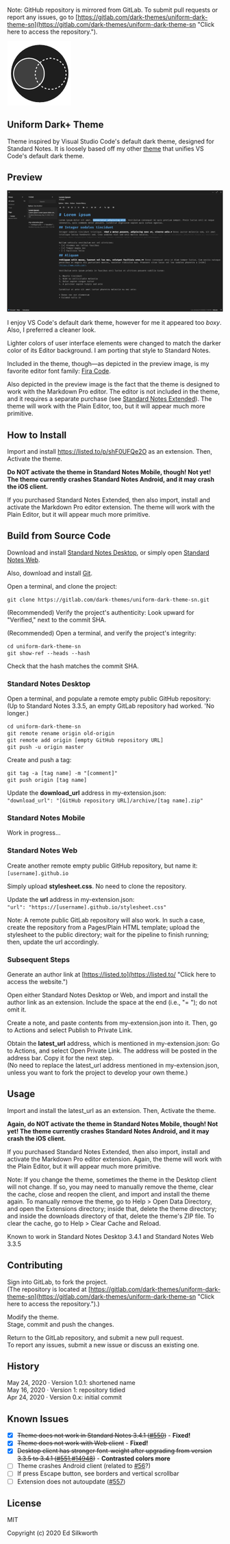 Note: GitHub repository is mirrored from GitLab. To submit pull requests or report any issues, go to [https://gitlab.com/dark-themes/uniform-dark-theme-sn](https://gitlab.com/dark-themes/uniform-dark-theme-sn "Click here to access the repository.").

![Alt](./Images/logo.png "Uniform Dark+ Theme")

## Uniform Dark+ Theme

Theme inspired by Visual Studio Code's default dark theme, designed for Standard Notes. It is loosely based off my other [theme](https://gitlab.com/dark-themes/uniform-dark-theme-vscode "Click here to access the repository.") that unifies VS Code's default dark theme.

## Preview

![Alt](./Images/preview.png "Preview of Uniform Dark+ Theme")

I enjoy VS Code's default dark theme, however for me it appeared too *boxy*. Also, I preferred a cleaner look.

Lighter colors of user interface elements were changed to match the darker color of its Editor background. I am porting that style to Standard Notes.

Included in the theme, though&#8212;as depicted in the preview image, is my favorite editor font family: [Fira Code](https://github.com/tonsky/FiraCode "Click here to access the repository for more information."). 

Also depicted in the preview image is the fact that the theme is designed to work with the Markdown Pro editor. The editor is not included in the theme, and it requires a separate purchase (see [Standard Notes Extended](https://standardnotes.org/extensions "Click here for more information.")). The theme will work with the Plain Editor, too, but it will appear much more primitive. 

## How to Install

Import and install https://listed.to/p/shF0UFQe2O as an extension. Then, Activate the theme.

**Do NOT activate the theme in Standard Notes Mobile, though! Not yet! The theme currently crashes Standard Notes Android, and it may crash the iOS client.**

If you purchased Standard Notes Extended, then also import, install and activate the Markdown Pro editor extension. The theme will work with the Plain Editor, but it will appear much more primitive.

## Build from Source Code

Download and install [Standard Notes Desktop](https://standardnotes.org/ "Click here to access the download links."), or simply open [Standard Notes Web](https://standardnotes.org/ "Click here to access the link.").

Also, download and install [Git](https://git-scm.com/downloads "Click here to access the download link.").

Open a terminal, and clone the project:
```
git clone https://gitlab.com/dark-themes/uniform-dark-theme-sn.git
```

(Recommended) Verify the project's authenticity: Look upward for "Verified," next to the commit SHA.

(Recommended) Open a terminal, and verify the project's integrity:
```
cd uniform-dark-theme-sn
git show-ref --heads --hash
```
Check that the hash matches the commit SHA.

### Standard Notes Desktop

Open a terminal, and populate a remote empty public GitHub repository: \
(Up to Standard Notes 3.3.5, an empty GitLab repository had worked. 'No longer.)
```
cd uniform-dark-theme-sn
git remote rename origin old-origin
git remote add origin [empty GitHub repository URL]
git push -u origin master
```
Create and push a tag:
```
git tag -a [tag name] -m "[comment]"
git push origin [tag name]
```
Update the **download_url** address in my-extension.json: \
`"download_url": "[GitHub repository URL]/archive/[tag name].zip"`

### Standard Notes Mobile

Work in progress...

### Standard Notes Web

Create another remote empty public GitHub repository, but name it: \
`[username].github.io`

Simply upload **stylesheet.css**. No need to clone the repository.

Update the **url** address in my-extension.json: \
`"url": "https://[username].github.io/stylesheet.css"`

Note: A remote public GitLab repository will also work. In such a case, create the repository from a Pages/Plain HTML template; upload the stylesheet to the public directory; wait for the pipeline to finish running; then, update the url accordingly.

<!-- Note #2: Standard Notes cannot read the stylesheet from the parent repository. For example, it cannot read [https://raw.githubusercontent.com/saegl5/uniform-dark-theme-sn/master/stylesheet.css](https://raw.githubusercontent.com/saegl5/uniform-dark-theme-sn/master/stylesheet.css "Click here to access the raw file."). It cannot read the stylesheet, had the file been hosted on GitLab, either. -->

### Subsequent Steps

Generate an author link at [https://listed.to](https://listed.to/ "Click here to access the website.")

Open either Standard Notes Desktop or Web, and import and install the author link as an extension. Include the space at the end (i.e., "= "); do not omit it.

Create a note, and paste contents from my-extension.json into it. Then, go to Actions and select Publish to Private Link.

Obtain the **latest_url** address, which is mentioned in my-extension.json: Go to Actions, and select Open Private Link. The address will be posted in the address bar. Copy it for the next step. \
(No need to replace the latest_url address mentioned in my-extension.json, unless you want to fork the project to develop your own theme.)

## Usage

Import and install the latest_url as an extension. Then, Activate the theme.

**Again, do NOT activate the theme in Standard Notes Mobile, though! Not yet! The theme currently crashes Standard Notes Android, and it may crash the iOS client.**

If you purchased Standard Notes Extended, then also import, install and activate the Markdown Pro editor extension. Again, the theme will work with the Plain Editor, but it will appear much more primitive.

Note: If you change the theme, sometimes the theme in the Desktop client will not change. If so, you may need to manually remove the theme, clear the cache, close and reopen the client, and import and install the theme again. To manually remove the theme, go to Help > Open Data Directory, and open the Extensions directory; inside that, delete the theme directory; and inside the downloads directory of that, delete the theme's ZIP file. To clear the cache, go to Help > Clear Cache and Reload.

Known to work in Standard Notes Desktop 3.4.1 and Standard Notes Web 3.3.5

## Contributing

Sign into GitLab, to fork the project. \
(The repository is located at [https://gitlab.com/dark-themes/uniform-dark-theme-sn](https://gitlab.com/dark-themes/uniform-dark-theme-sn "Click here to access the repository.").)

Modify the theme. \
Stage, commit and push the changes.

Return to the GitLab repository, and submit a new pull request. \
To report any issues, submit a new issue or discuss an existing one.

## History

May 24, 2020 &middot; Version 1.0.1: shortened name \
May 16, 2020 &middot; Version 1: repository tidied \
Apr 24, 2020 &middot; Version 0.x: initial commit

## Known Issues

- [x] ~~Theme does not work in Standard Notes 3.4.1 ([#550](https://github.com/standardnotes/desktop/issues/550))~~ - **Fixed!**
- [x] ~~Theme does not work with Web client~~ - **Fixed!**
- [x] ~~Desktop client has stronger font-weight after upgrading from version 3.3.5 to 3.4.1 ([#551](https://github.com/standardnotes/desktop/issues/551),[#14948](https://github.com/electron/electron/issues/14948))~~ - **Contrasted colors more**
- [ ] Theme crashes Android client (related to [#56](https://github.com/standardnotes/mobile/issues/56)?)
- [ ] If press Escape button, see borders and vertical scrollbar
- [ ] Extension does not autoupdate ([#557](https://github.com/standardnotes/desktop/issues/557))

## License

MIT

Copyright (c) 2020 Ed Silkworth